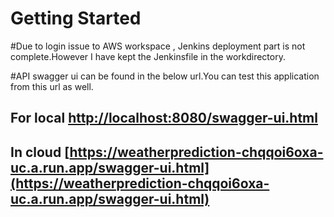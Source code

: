 # Getting Started

#Due to login issue to AWS workspace , Jenkins deployment part is not complete.However I have kept the Jenkinsfile in the workdirectory.

#API swagger ui can be found in the below url.You can test this application from this url as well.

## For local [http://localhost:8080/swagger-ui.html](http://localhost:8080/swagger-ui.html)

## In cloud [https://weatherprediction-chqqoi6oxa-uc.a.run.app/swagger-ui.html](https://weatherprediction-chqqoi6oxa-uc.a.run.app/swagger-ui.html)

